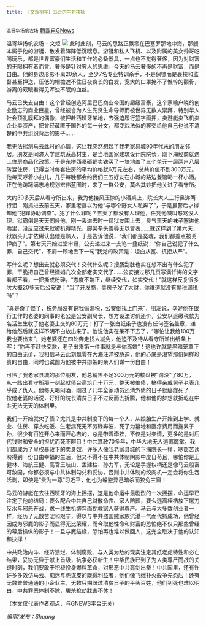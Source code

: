 ```yaml
---
title: 【文炬拾字】马云的生死抉择
---
```

`温哥华扬帆农场` [轉載自GNews](https://gnews.org/zh-hans/1611470/)

温哥华扬帆农场 – 文炬
![](https://assets.gnews.org/wp-content/uploads/2021/08/专栏图-scaled.jpg)
此时此刻，马云的思路正飘零在巴塞罗那地中海，那艘本属于他的游艇，散发着阵阵低沉喘息。游艇和私人飞机、以及附属的美女帅哥吃喝玩乐，都是世界富豪们生活和工作的必备器具，一点也不觉得奢侈，因为对财富的无限拥有者而言，奢侈是针对穷人的思维。今天的马云奢侈的不再是财富，而是自由。他的身边形影不离20余人，至少7名专业特训杀手，不是保镖而是裹挟和监督甚至押送，压低的帽檐遮不住日夜疯长的白发，宽大的口罩掩不了憔悴的颧骨，游离的双眼看得见浑浊不眠的血丝。

马云已失去自由！这个曾经创造阿里巴巴商业帝国的超级富豪，这个家喻户晓的创业励志的商业巨星，曾经被誉为人生先贤生命导师而被世界无数人崇拜，特别华人社会顶礼膜拜的偶像，被押赴西班牙某地，去强迫履行签字画押，卖游艇卖飞机卖企业卖资产，把曾经藏匿于国外的每一分文，都变戏法似的移交给他自己也说不清楚的中共组织背后的影子……

我无法揣测马云此时的心情，这让我突然想起了我老家县城90年代末的朋友邻居。朋友是同济大学建筑系高材生，是当地国家建筑设计院院长，刚下海经商就遇上住房商品化政策。于是东拼西凑砸锅卖铁买了一块地盖了三个单元一层两户八层砖混住房，记得当时每套住房的平均价格就6万元左右，总共价值不到300万元。他每天哼着小曲儿，几乎每晚都会约我们三五好友在小城的路边餐馆喝一杯小酒。正在他踌躇满志地规划宏伟蓝图时，来了一群公安，莫名其妙把他关进了看守所。

大约30多天后从看守所出来，我为他接风压惊的小酒桌上，院长大人三行鼻涕两行泪：刚抓进去前五天，家里老婆以为他“与哪个野女人私奔了”，于是报警后才得知他“犯罪协助调查”。犯了什么罪呢？五天了都没有人理他，任凭他喊叫怒骂没人理。狱霸倒是天天伺候他，刚一丢进去时一帮狱友围上去，臭气熏天的袜子塞进他嘴里，没反应过来就被扒得精光，脚尖拳头羞辱无以言表……就这样到了第六天，狱霸头儿才依稀认出他是熟人，于是告诉他说，“我们都是冤魂，我们都差点被关押疯了”。第七天开始过堂审讯，公安递过来一支笔一叠纸说：“你自己说犯了什么罪，自己交代”，不屑一顾地丢下一句“我党的政策是：坦白从宽、抗拒从严”。

写什么呢？想出去就必须交代！交代什么呢？搜肠刮肚也实在想不出有什么犯了罪，干脆把自己曾经嫖娼几次全部老实交代了……公安接过那几页写满忏悔的文字看都不看，一把撕成粉碎，“态度不端正，继续交代，如实交代！”就这样反复很多次大概20多天后公安说：“当了开发商，卖房子发了大财，你难道就没有偷税漏税吗”？

“真是奇了怪了，税务局没有说我偷漏税，公安倒找上门来”，朋友说，幸好他在银行工作的老婆的同事的老公是公安副局长，想方设法讨价还价，公安以追缴税款为名活生生收了他老婆上交的80万元！打了一张白纸条子也没有任何签名盖章，递给他然后就这样不明不白放出来了。他说他实在呆不下去了，“哪怕让我给100万我也要出来”，她老婆还在四处奔走找人减免，他迫不及待从看守所递出纸条上写：“你再不赶快交款，老子出来第一件事就是与你离婚”！这也许就是黑暗笼罩下的自由无价，我相信马云此刻飘零在大海汪洋被胁迫，他的心底是渴望那份同样珍贵的自由，同时也试图为他被中共绑架的亲人们谋一份自由！

可怜了我老家县城的那位朋友，他总销售不足300万元的楼盘被“罚没”了80万，从一踏出看守所那一刻起就债台高筑几十万元，整天被催债，搞得亲戚舅子老表几乎成了仇人。他每天喝闷酒，刚过了几年全家动员还清外债的日子就癌症死了……按他老婆的话说，好好的院长清贫日子不过反而去折腾，他和他的梦想就折乾在中共无法无天的体制里。

我们一开始就欠了债？尤其是中共制度下的每一个人，从娘胎生产开始到上学、就业、住房、穿衣吃饭、生老病死无不劳碌奔波，死了为墓地和医疗费用而拖累子孙，很少有百姓开心来而开心去的，总是带着牵挂，不仅是对亲情，更多的是对后代钱财和安全的担忧而死不瞑目！中共篡政70多年，中华大地无人逃离魔掌，我们都成为了皇权暴政下的卖身奴，许多人像我老家县城的下海院长一样，寒窗苦读盼得到一份自由幸福的生活，但又不得不在中共体制阴影中度日苟且，哪怕你是王健林、海航王健、高官王岐山、孟建柱、孙力军，无论是手握权柄还是像马云般富可敌国，你都必须与中共体制勾兑和妥协，否则中共体制的绞肉机一定会将你生吞活剥，即使是“贵为一尊”习近平，他也为躲避异己暗杀而狡兔三窟！

马云的游艇在去往西班牙的海上摇摆，这是他命运中最剧烈的一次摇摆，命运早已注定了他的结局：要么配合中共自己财散命丧、家人陪葬，要么逃离桎梏放下屠刀反水与邪恶开战，求一线生机博弈而挽救家人获得尊严。马云与大多数创业者一样，经历了无数苦涩和艰辛，得以与中共盗国贼家族沆瀣一气而代持成功，他曾经因成为邪魔的影子而显得无比荣耀，而今取他性命和财富的恐怕绝不仅只那些曾经的幕后操纵的影子！一旦与魔结缘，恐怕再也难以做回人，这完全取决于他的认知和抉择！

中共政治内斗、经济溃烂、体制腐败、与人类为敌的现实注定其纸老虎特性和必亡结果，妥协无异于献上首级，抗争必获新生！中华民族已到了为人类尊严而战的关键时刻，我们要敢于积极投身爆料革命，对邪恶中共亮剑出拳！中共国里，还有许许多多效仿马云、痴迷与虎谋皮的既得利益者，他们像飞蛾扑火般争先恐后！还有无数普普通通的小企业主，无数只期盼过清贫日子的平头百姓，他们到死也难以明白，中共罪恶体制不除，屠杀抢劫戕害不休！

（本文仅代表作者观点，与GNEWS平台无关）

*编审/发布：Shuang*
